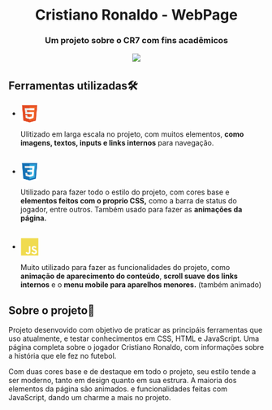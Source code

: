<div> 
  <h1 align="center">Cristiano Ronaldo - WebPage</h1> 
</div>

<div>
  <h3 align="center">Um projeto sobre o CR7 com fins acadêmicos</h3>
</div>

<div align='center'>
	<img src= "https://user-images.githubusercontent.com/112639055/223586729-982c9848-a174-46ac-a682-4f6e06be77a3.png" width='850px'>
</div>

<div>

## Ferramentas utilizadas🛠️

<ul>
	<li> 
			<img align="center" width="35" src="https://raw.githubusercontent.com/devicons/devicon/master/icons/html5/html5-original.svg"><p>Ulitizado em larga escala no projeto, com muitos elementos, <strong>como imagens, textos, inputs e links internos</strong> para navegação.</p>
 </li>
 <br>
 <li> 
  <img align="center" width="35" src="https://raw.githubusercontent.com/devicons/devicon/master/icons/css3/css3-original.svg"><p>Utilizado para fazer todo o estilo do projeto, com cores base e <strong>elementos feitos com o proprio CSS,</strong> como a barra de status do jogador, entre outros. Também usado para fazer as <strong>animações da página.</strong></p> 
 </li>
 <br>
 <li>
  <img align="center" width="35" src="https://raw.githubusercontent.com/devicons/devicon/master/icons/javascript/javascript-plain.svg"><p>Muito utilizado para fazer as funcionalidades do projeto, como <strong>animação de aparecimento do conteúdo</strong>, <strong>scroll suave dos links internos</strong> e o <strong>menu mobile para aparelhos menores.</strong> (também animado)<p>
 </li>
</ul>

<div>
		<h2>Sobre o projeto📃</h2>
</div>
	
<div>
		<p>Projeto desenvovido com objetivo de praticar as principáis ferramentas que uso atualmente, e testar conhecimentos em CSS, HTML e JavaScript. Uma página completa sobre o jogador Cristiano Ronaldo, com informações sobre a história que ele fez no futebol.</p>
		<p>Com duas cores base e de destaque em todo o projeto, seu estilo tende a ser moderno, tanto em design quanto em sua estrura. A maioria dos elementos da página são animados. e funcionalidades feitas com JavaScript, dando um charme a mais no projeto.</p>
</div>
